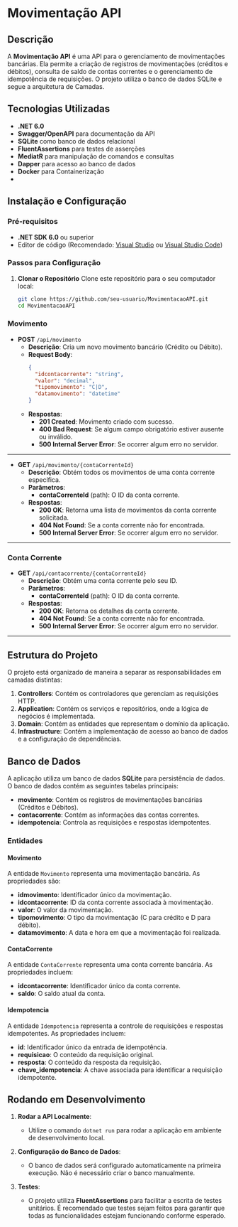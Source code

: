 # **Movimentação API**

## **Descrição**
A **Movimentação API** é uma API para o gerenciamento de movimentações bancárias. Ela permite a criação de registros de movimentações (créditos e débitos), consulta de saldo de contas correntes e o gerenciamento de idempotência de requisições. O projeto utiliza o banco de dados SQLite e segue a arquitetura de Camadas.

## **Tecnologias Utilizadas**
- **.NET 6.0**
- **Swagger/OpenAPI** para documentação da API
- **SQLite** como banco de dados relacional
- **FluentAssertions** para testes de asserções
- **MediatR** para manipulação de comandos e consultas
- **Dapper** para acesso ao banco de dados
- **Docker** para Containerização
- 
## **Instalação e Configuração**

### **Pré-requisitos**
- **.NET SDK 6.0** ou superior
- Editor de código (Recomendado: [Visual Studio](https://visualstudio.microsoft.com/) ou [Visual Studio Code](https://code.visualstudio.com/))

### **Passos para Configuração**

1. **Clonar o Repositório**
   Clone este repositório para o seu computador local:

   ```bash
   git clone https://github.com/seu-usuario/MovimentacaoAPI.git
   cd MovimentacaoAPI

### **Movimento**

- **POST** `/api/movimento`
  - **Descrição**: Cria um novo movimento bancário (Crédito ou Débito).
  - **Request Body**: 
    ```json
    {
      "idcontacorrente": "string",
      "valor": "decimal",
      "tipomovimento": "C|D",
      "datamovimento": "datetime"
    }
    ```
  - **Respostas**:
    - **201 Created**: Movimento criado com sucesso.
    - **400 Bad Request**: Se algum campo obrigatório estiver ausente ou inválido.
    - **500 Internal Server Error**: Se ocorrer algum erro no servidor.

---

- **GET** `/api/movimento/{contaCorrenteId}`
  - **Descrição**: Obtém todos os movimentos de uma conta corrente específica.
  - **Parâmetros**:
    - **contaCorrenteId** (path): O ID da conta corrente.
  - **Respostas**:
    - **200 OK**: Retorna uma lista de movimentos da conta corrente solicitada.
    - **404 Not Found**: Se a conta corrente não for encontrada.
    - **500 Internal Server Error**: Se ocorrer algum erro no servidor.

---

### **Conta Corrente**

- **GET** `/api/contacorrente/{contaCorrenteId}`
  - **Descrição**: Obtém uma conta corrente pelo seu ID.
  - **Parâmetros**:
    - **contaCorrenteId** (path): O ID da conta corrente.
  - **Respostas**:
    - **200 OK**: Retorna os detalhes da conta corrente.
    - **404 Not Found**: Se a conta corrente não for encontrada.
    - **500 Internal Server Error**: Se ocorrer algum erro no servidor.

---

## **Estrutura do Projeto**

O projeto está organizado de maneira a separar as responsabilidades em camadas distintas:

1. **Controllers**: Contém os controladores que gerenciam as requisições HTTP.
2. **Application**: Contém os serviços e repositórios, onde a lógica de negócios é implementada.
3. **Domain**: Contém as entidades que representam o domínio da aplicação.
4. **Infrastructure**: Contém a implementação de acesso ao banco de dados e a configuração de dependências.

## **Banco de Dados**

A aplicação utiliza um banco de dados **SQLite** para persistência de dados. O banco de dados contém as seguintes tabelas principais:

- **movimento**: Contém os registros de movimentações bancárias (Créditos e Débitos).
- **contacorrente**: Contém as informações das contas correntes.
- **idempotencia**: Controla as requisições e respostas idempotentes.

### **Entidades**

#### **Movimento**
A entidade `Movimento` representa uma movimentação bancária. As propriedades são:

- **idmovimento**: Identificador único da movimentação.
- **idcontacorrente**: ID da conta corrente associada à movimentação.
- **valor**: O valor da movimentação.
- **tipomovimento**: O tipo da movimentação (C para crédito e D para débito).
- **datamovimento**: A data e hora em que a movimentação foi realizada.

#### **ContaCorrente**
A entidade `ContaCorrente` representa uma conta corrente bancária. As propriedades incluem:

- **idcontacorrente**: Identificador único da conta corrente.
- **saldo**: O saldo atual da conta.

#### **Idempotencia**
A entidade `Idempotencia` representa a controle de requisições e respostas idempotentes. As propriedades incluem:

- **id**: Identificador único da entrada de idempotência.
- **requisicao**: O conteúdo da requisição original.
- **resposta**: O conteúdo da resposta da requisição.
- **chave_idempotencia**: A chave associada para identificar a requisição idempotente.

## **Rodando em Desenvolvimento**

1. **Rodar a API Localmente**:
   - Utilize o comando `dotnet run` para rodar a aplicação em ambiente de desenvolvimento local.
   
2. **Configuração do Banco de Dados**:
   - O banco de dados será configurado automaticamente na primeira execução. Não é necessário criar o banco manualmente.

3. **Testes**:
   - O projeto utiliza **FluentAssertions** para facilitar a escrita de testes unitários. É recomendado que testes sejam feitos para garantir que todas as funcionalidades estejam funcionando conforme esperado.

